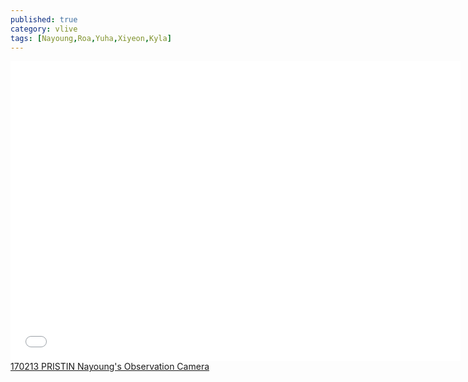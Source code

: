 ```yaml
---
published: true
category: vlive
tags: [Nayoung,Roa,Yuha,Xiyeon,Kyla]
---
```

<iframe frameborder="0" width="720" height="480" src="BLAH" allowfullscreen></iframe><br /><a href="" target="_blank">170213 PRISTIN Nayoung's Observation Camera</a>